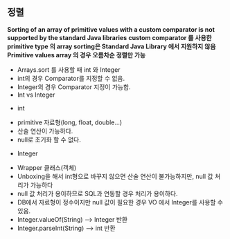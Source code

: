 ## 정렬
**Sorting of an array of primitive values with a custom comparator is not supported by the standard Java libraries**
**custom comparator 를 사용한 primitive type 의 array sorting은 Standard Java Library 에서 지원하지 않음**
**Primitive values array 의 경우 오름차순 정렬만 가능**
 - Arrays.sort 를 사용할 때 int 와 Integer
 - int의 경우 Comparator를 지정할 수 없음.
 - Integer의 경우 Comparator 지정이 가능함. 
 - Int vs Integer
  + int 
   - primitive 자료형(long, float, double...)
   - 산술 연산이 가능하다.
   - null로 초기화 할 수 없다.
  + Integer
   - Wrapper 클래스(객체)
   - Unboxing을 해서 int형으로 바꾸지 않으면 산술 연산이 불가능하지만, null 값 처리가 가능하다
   - null 값 처리가 용이하므로 SQL과 연동할 경우 처리가 용이하다.
   - DB에서 자료형이 정수이지만 null 값이 필요한 경우 VO 에서 Integer를 사용할 수 있음.
 - Integer.valueOf(String) --> Integer 반환
 - Integer.parseInt(String) --> int 반환